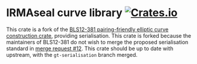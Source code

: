 # IRMAseal curve library [![Crates.io](https://img.shields.io/crates/v/bls12_381.svg)](https://crates.io/crates/irmaseal_curve)

This crate is a fork of the [BLS12-381 pairing-friendly elliptic curve construction crate](https://github.com/zkcrypto/bls12_381), providing serialisation. This crate is forked because the maintainers of BLS12-381 do not wish to merge the proposed serialisation standard in [merge request #12](https://github.com/zkcrypto/bls12_381/pull/12). This crate should be up to date with upstream, with the `gt-serialisation` branch merged.
